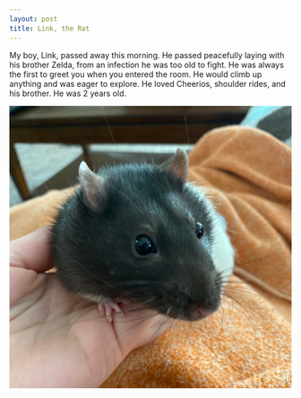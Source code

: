 ```yaml
---
layout: post
title: Link, the Rat
---
```


My boy, Link, passed away this morning.
He passed peacefully laying with his brother Zelda, from an infection he was too old to fight.
He was always the first to greet you when you entered the room.
He would climb up anything and was eager to explore.
He loved Cheerios, shoulder rides, and his brother.
He was 2 years old.

![young Link](/assets/link.jpg)
